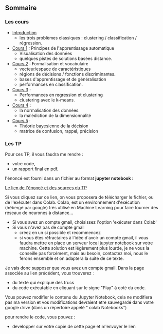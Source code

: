 ## Sommaire

### Les cours

- [Introduction](00_intro.md)
  - les trois problèmes classiques : clustering / classification /
  régression.
- [Cours 1](01_cours1.md) : Principes de l'apprentissage automatique
  - Visualisation des données
  - quelques pistes de solutions basées distance.
- [Cours 2](02_cours2.md) : Formalisation et vocabulaire
  - vecteur/espace de caractéristiques
  - régions de décisions / fonctions discriminantes.
  - bases d'apprentissage et de généralisation
  - performances en classification.
- [Cours 3](03_cours3.md) :
  - Performances en regression et clustering
  - clustering avec le k-means.
- [Cours 4](04_cours4.md) :
    - la normalisation des données
    - la malédiction de la dimensionnalité
- [Cours 5](05_cours5.md) :
    - Théorie bayesienne de la décision
    - matrice de confusion, rappel, précision

### Les TP

Pour ces TP, il vous faudra me rendre :
- votre code,
- un rapport final en pdf.

l'énoncé est fourni dans un fichier au format **jupyter notebook** :

[Le lien de l'énoncé et des sources du TP](https://drive.google.com/open?id=1KcEk1kuvoFgR7svmQKeXIJJ1S90S3qzR)

Si vous cliquez sur ce lien, on vous proposera de télécharger le fichier, ou de l'exécuter dans Colab. Colab, est un environnement d'exécution (hébergé par google) très utilisé en Machine Learning
pour faire tourner des réseaux de neurones à distance...

- Si vous avez un compte gmail, choisissez l'option 'exécuter dans Colab'
- Si vous n'avez pas de compte gmail
  - créez en un si possible et recommencez
  - si vous êtes réfractaires à l'idée d'avoir un compte gmail,
  il vous faudra mettre en place un serveur local jupyter notebook sur votre machine. Cette solution est légèrement plus lourde, je ne vous la conseille pas forcément, mais au besoin, contactez moi, nous le ferons ensemble et on adaptera la suite de ce texte.

Je vais donc supposer que vous avez un compte gmail.
Dans la page associée au lien précédent, vous trouverez :
- du texte qui explique des trucs
- du code exécutable en cliquant sur le signe "Play" à coté du code.

Vous pouvez modifier le contenu du Jupyter Notebook, cela ne modifiera pas ma version et vos modifications devraient etre sauvegardé dans votre google drive (dans un répertoire appelé " colab Notebooks")

pour rendre le code, vous pouvez :
- developper sur votre copie de cette page et m'envoyer le lien
